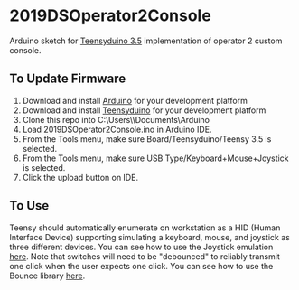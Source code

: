 # 2019DSOperator2Console
Arduino sketch for [Teensyduino 3.5](https://www.pjrc.com/store/teensy35.html) implementation of operator 2 custom console.

## To Update Firmware
1. Download and install [Arduino](https://www.arduino.cc/en/Main/Software) for your development platform
2. Download and install [Teensyduino](https://www.pjrc.com/teensy/td_download.html) for your development platform
3. Clone this repo into  C:\Users\\<your user>\Documents\Arduino
4. Load 2019DSOperator2Console.ino in Arduino IDE.
5. From the Tools menu, make sure Board/Teensyduino/Teensy 3.5 is selected.
6. From the Tools menu, make sure USB Type/Keyboard+Mouse+Joystick is selected.
7. Click the upload button on IDE.

## To Use
Teensy should automatically enumerate on workstation as a HID (Human Interface Device) supporting
simulating a keyboard, mouse, and joystick as three different devices. You can see how to use the
Joystick emulation [here](https://www.pjrc.com/teensy/td_joystick.html). Note that switches will need 
to be "debounced" to reliably transmit one click when the user expects one click. 
You can see how to use the Bounce library [here](https://www.pjrc.com/teensy/td_libs_Bounce.html).
